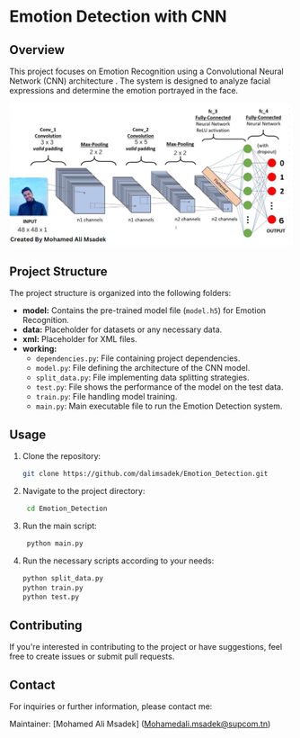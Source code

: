 # Emotion Detection with CNN

## Overview

This project focuses on Emotion Recognition using a Convolutional Neural Network (CNN) architecture . The system is designed to analyze facial expressions and determine the emotion portrayed in the face.


![CNN Architecture](architecture.png)

## Project Structure

The project structure is organized into the following folders:

- **model:** Contains the pre-trained model file (`model.h5`) for Emotion Recognition.
- **data:** Placeholder for datasets or any necessary data.
- **xml:** Placeholder for XML files.
- **working:**
  - `dependencies.py`: File containing project dependencies.
  - `model.py`: File defining the architecture of the CNN model.
  - `split_data.py`: File implementing data splitting strategies.
  - `test.py`: File shows the performance of the model on the test data.
  - `train.py`: File handling model training.
  - `main.py`: Main executable file to run the Emotion Detection system.

## Usage

1. Clone the repository:

   ```bash
   git clone https://github.com/dalimsadek/Emotion_Detection.git
2. Navigate to the project directory:
   ```bash
    cd Emotion_Detection
3. Run the main script:
   ```bash
    python main.py

4. Run the necessary scripts according to your needs:
     ```bash
    python split_data.py
    python train.py
    python test.py
## Contributing
If you're interested in contributing to the project or have suggestions, feel free to create issues or submit pull requests.

## Contact
For inquiries or further information, please contact me:

Maintainer: [Mohamed Ali Msadek] (Mohamedali.msadek@supcom.tn)




